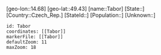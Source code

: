 ﻿---
location: [49.43,14.68]
mapzoom: [7,12] 
mapmarker: city 
type: City
tags:
- geo/City


SpocWebEntityId: 34731
isDeleted: false
confidential: public

---
[geo-lon::14.68]
[geo-lat::49.43]
[name::Tabor]
[State::]
[Country::Czech_Rep.]
[StateId::]
[Population::]
[Unknown::]


```leaflet
id: Tabor
coordinates: [[Tabor]]
markerFile: [[Tabor]]
defaultZoom: 11 
maxZoom: 18
```
